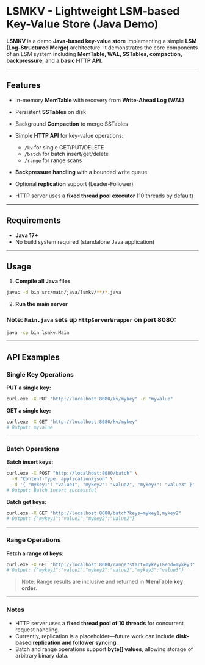 # LSMKV - Lightweight LSM-based Key-Value Store (Java Demo)

**LSMKV** is a demo **Java-based key-value store** implementing a simple **LSM (Log-Structured Merge)** architecture.
It demonstrates the core components of an LSM system including **MemTable, WAL, SSTables, compaction, backpressure**, and a **basic HTTP API**.

---

## Features

* In-memory **MemTable** with recovery from **Write-Ahead Log (WAL)**
* Persistent **SSTables** on disk
* Background **Compaction** to merge SSTables
* Simple **HTTP API** for key-value operations:

    * `/kv` for single GET/PUT/DELETE
    * `/batch` for batch insert/get/delete
    * `/range` for range scans
* **Backpressure handling** with a bounded write queue
* Optional **replication** support (Leader-Follower)
* HTTP server uses a **fixed thread pool executor** (10 threads by default)

---

## Requirements

* **Java 17+**
* No build system required (standalone Java application)

---

## Usage

1. **Compile all Java files**

```bash
javac -d bin src/main/java/lsmkv/**/*.java
```

2. **Run the main server**
### Note: `Main.java` sets up `HttpServerWrapper` on port 8080:

```bash
java -cp bin lsmkv.Main
```

---

## API Examples

### Single Key Operations

**PUT a single key:**

```bash
curl.exe -X PUT "http://localhost:8080/kv/mykey" -d "myvalue"
```

**GET a single key:**

```bash
curl.exe -X GET "http://localhost:8080/kv/mykey"
# Output: myvalue
```

---

### Batch Operations

**Batch insert keys:**

```bash
curl.exe -X POST "http://localhost:8080/batch" \
  -H "Content-Type: application/json" \
  -d '{ "mykey1": "value1", "mykey2": "value2", "mykey3": "value3" }'
# Output: Batch insert successful
```

**Batch get keys:**

```bash
curl.exe -X GET "http://localhost:8080/batch?keys=mykey1,mykey2"
# Output: {"mykey1":"value1","mykey2":"value2"}
```

---

### Range Operations

**Fetch a range of keys:**

```bash
curl.exe -X GET "http://localhost:8080/range?start=mykey1&end=mykey3"
# Output: {"mykey1":"value1","mykey2":"value2","mykey3":"value3"}
```

> Note: Range results are inclusive and returned in **MemTable key order**.

---

### Notes

* HTTP server uses a **fixed thread pool of 10 threads** for concurrent request handling.
* Currently, replication is a placeholder—future work can include **disk-based replication and follower syncing**.
* Batch and range operations support **byte\[] values**, allowing storage of arbitrary binary data.

